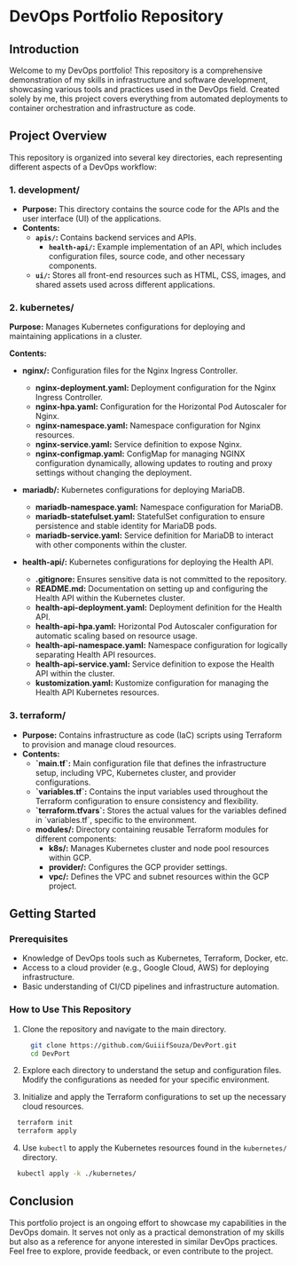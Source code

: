 # DevOps Portfolio Repository

## Introduction

Welcome to my DevOps portfolio! This repository is a comprehensive demonstration of my skills in infrastructure and software development, showcasing various tools and practices used in the DevOps field. Created solely by me, this project covers everything from automated deployments to container orchestration and infrastructure as code.

## Project Overview

This repository is organized into several key directories, each representing different aspects of a DevOps workflow:

### 1. **development/**
   - **Purpose:** This directory contains the source code for the APIs and the user interface (UI) of the applications.
   - **Contents:**
     - **`apis/`:** Contains backend services and APIs.
       - **`health-api/`:** Example implementation of an API, which includes configuration files, source code, and other necessary components.
     - **`ui/`:** Stores all front-end resources such as HTML, CSS, images, and shared assets used across different applications.

### 2. kubernetes/
**Purpose:** Manages Kubernetes configurations for deploying and maintaining applications in a cluster.

**Contents:**

- **nginx/:** Configuration files for the Nginx Ingress Controller.
  - **nginx-deployment.yaml:** Deployment configuration for the Nginx Ingress Controller.
  - **nginx-hpa.yaml:** Configuration for the Horizontal Pod Autoscaler for Nginx.
  - **nginx-namespace.yaml:** Namespace configuration for Nginx resources.
  - **nginx-service.yaml:** Service definition to expose Nginx.
  - **nginx-configmap.yaml:** ConfigMap for managing NGINX configuration dynamically, allowing updates to routing and proxy settings without changing the deployment.

- **mariadb/:** Kubernetes configurations for deploying MariaDB.
  - **mariadb-namespace.yaml:** Namespace configuration for MariaDB.
  - **mariadb-statefulset.yaml:** StatefulSet configuration to ensure persistence and stable identity for MariaDB pods.
  - **mariadb-service.yaml:** Service definition for MariaDB to interact with other components within the cluster.

- **health-api/:** Kubernetes configurations for deploying the Health API.
  - **.gitignore:** Ensures sensitive data is not committed to the repository.
  - **README.md:** Documentation on setting up and configuring the Health API within the Kubernetes cluster.
  - **health-api-deployment.yaml:** Deployment definition for the Health API.
  - **health-api-hpa.yaml:** Horizontal Pod Autoscaler configuration for automatic scaling based on resource usage.
  - **health-api-namespace.yaml:** Namespace configuration for logically separating Health API resources.
  - **health-api-service.yaml:** Service definition to expose the Health API within the cluster.
  - **kustomization.yaml:** Kustomize configuration for managing the Health API Kubernetes resources.

### 3. **terraform/**
   - **Purpose:** Contains infrastructure as code (IaC) scripts using Terraform to provision and manage cloud resources.
   - **Contents:**
     - **\`main.tf\`:** Main configuration file that defines the infrastructure setup, including VPC, Kubernetes cluster, and provider configurations.
     - **\`variables.tf\`:** Contains the input variables used throughout the Terraform configuration to ensure consistency and flexibility.
     - **\`terraform.tfvars\`:** Stores the actual values for the variables defined in \`variables.tf\`, specific to the environment.
     - **modules/:** Directory containing reusable Terraform modules for different components:
       - **k8s/:** Manages Kubernetes cluster and node pool resources within GCP.
       - **provider/:** Configures the GCP provider settings.
       - **vpc/:** Defines the VPC and subnet resources within the GCP project.

## Getting Started

### Prerequisites

- Knowledge of DevOps tools such as Kubernetes, Terraform, Docker, etc.
- Access to a cloud provider (e.g., Google Cloud, AWS) for deploying infrastructure.
- Basic understanding of CI/CD pipelines and infrastructure automation.

### How to Use This Repository

1. Clone the repository and navigate to the main directory.

   ```bash
     git clone https://github.com/GuiiifSouza/DevPort.git
     cd DevPort
   ```

2. Explore each directory to understand the setup and configuration files. Modify the configurations as needed for your specific environment.

3. Initialize and apply the Terraform configurations to set up the necessary cloud resources.

  ```bash
    terraform init
    terraform apply
  ```

4. Use `kubectl` to apply the Kubernetes resources found in the `kubernetes/` directory.

  ```bash
    kubectl apply -k ./kubernetes/
  ```

## Conclusion

This portfolio project is an ongoing effort to showcase my capabilities in the DevOps domain. It serves not only as a practical demonstration of my skills but also as a reference for anyone interested in similar DevOps practices. Feel free to explore, provide feedback, or even contribute to the project.
